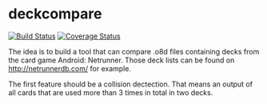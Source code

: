 # deckcompare

[![Build Status](https://travis-ci.org/JLengenfeld/deckcompare.svg?branch=master)](https://travis-ci.org/JLengenfeld/deckcompare)
[![Coverage Status](https://coveralls.io/repos/github/JLengenfeld/deckcompare/badge.svg?branch=master)](https://coveralls.io/github/JLengenfeld/deckcompare?branch=master)

The idea is to build a tool that can compare .o8d files containing decks from the card game Android: Netrunner.
Those deck lists can be found on http://netrunnerdb.com/ for example.

The first feature should be a collision dectection. That means an output of all cards that are used more than 3 times in total in two decks.
